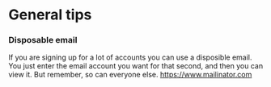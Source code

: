 # General tips


### Disposable email

If you are signing up for a lot of accounts you can use a disposible email. You just enter the email account you want for that second, and then you can view it. But remember, so can everyone else.
https://www.mailinator.com

